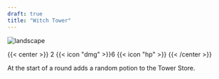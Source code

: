 ```yaml
---
draft: true
title: "Witch Tower"
---
```


![landscape](/images/towers/towerS_25.png)

{{< center >}}
2 {{< icon "dmg" >}}6 {{< icon "hp" >}}
{{< /center >}}

At the start of a round adds a random potion to the Tower Store.